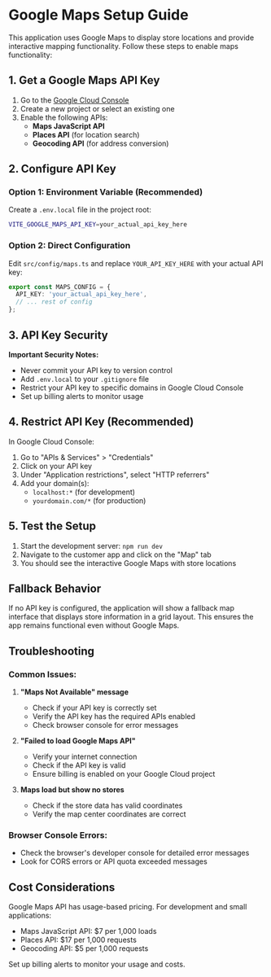 # Google Maps Setup Guide

This application uses Google Maps to display store locations and provide interactive mapping functionality. Follow these steps to enable maps functionality:

## 1. Get a Google Maps API Key

1. Go to the [Google Cloud Console](https://console.cloud.google.com/)
2. Create a new project or select an existing one
3. Enable the following APIs:
   - **Maps JavaScript API**
   - **Places API** (for location search)
   - **Geocoding API** (for address conversion)

## 2. Configure API Key

### Option 1: Environment Variable (Recommended)
Create a `.env.local` file in the project root:

```bash
VITE_GOOGLE_MAPS_API_KEY=your_actual_api_key_here
```

### Option 2: Direct Configuration
Edit `src/config/maps.ts` and replace `YOUR_API_KEY_HERE` with your actual API key:

```typescript
export const MAPS_CONFIG = {
  API_KEY: 'your_actual_api_key_here',
  // ... rest of config
};
```

## 3. API Key Security

**Important Security Notes:**
- Never commit your API key to version control
- Add `.env.local` to your `.gitignore` file
- Restrict your API key to specific domains in Google Cloud Console
- Set up billing alerts to monitor usage

## 4. Restrict API Key (Recommended)

In Google Cloud Console:
1. Go to "APIs & Services" > "Credentials"
2. Click on your API key
3. Under "Application restrictions", select "HTTP referrers"
4. Add your domain(s):
   - `localhost:*` (for development)
   - `yourdomain.com/*` (for production)

## 5. Test the Setup

1. Start the development server: `npm run dev`
2. Navigate to the customer app and click on the "Map" tab
3. You should see the interactive Google Maps with store locations

## Fallback Behavior

If no API key is configured, the application will show a fallback map interface that displays store information in a grid layout. This ensures the app remains functional even without Google Maps.

## Troubleshooting

### Common Issues:

1. **"Maps Not Available" message**
   - Check if your API key is correctly set
   - Verify the API key has the required APIs enabled
   - Check browser console for error messages

2. **"Failed to load Google Maps API"**
   - Verify your internet connection
   - Check if the API key is valid
   - Ensure billing is enabled on your Google Cloud project

3. **Maps load but show no stores**
   - Check if the store data has valid coordinates
   - Verify the map center coordinates are correct

### Browser Console Errors:
- Check the browser's developer console for detailed error messages
- Look for CORS errors or API quota exceeded messages

## Cost Considerations

Google Maps API has usage-based pricing. For development and small applications:
- Maps JavaScript API: $7 per 1,000 loads
- Places API: $17 per 1,000 requests
- Geocoding API: $5 per 1,000 requests

Set up billing alerts to monitor your usage and costs.
